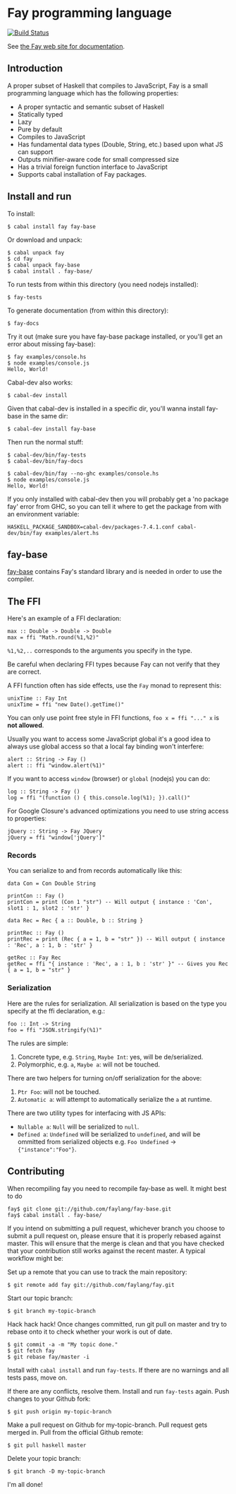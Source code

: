 # Fay programming language

[![Build Status](https://secure.travis-ci.org/faylang/fay.png?branch=master)](http://travis-ci.org/faylang/fay)

See [the Fay web site for documentation](http://fay-lang.org/).

## Introduction

A proper subset of Haskell that compiles to JavaScript, Fay is a small
programming language which has the following properties:

* A proper syntactic and semantic subset of Haskell
* Statically typed
* Lazy
* Pure by default
* Compiles to JavaScript
* Has fundamental data types (Double, String, etc.) based upon what JS can support
* Outputs minifier-aware code for small compressed size
* Has a trivial foreign function interface to JavaScript
* Supports cabal installation of Fay packages.

## Install and run

To install:

    $ cabal install fay fay-base

Or download and unpack:

    $ cabal unpack fay
    $ cd fay
    $ cabal unpack fay-base
    $ cabal install . fay-base/

To run tests from within this directory (you need nodejs installed):

    $ fay-tests

To generate documentation (from within this directory):

    $ fay-docs

Try it out (make sure you have fay-base package installed, or you'll
get an error about missing fay-base):

    $ fay examples/console.hs
    $ node examples/console.js
    Hello, World!

Cabal-dev also works:

    $ cabal-dev install

Given that cabal-dev is installed in a specific dir, you'll wanna
install fay-base in the same dir:

    $ cabal-dev install fay-base

Then run the normal stuff:

    $ cabal-dev/bin/fay-tests
    $ cabal-dev/bin/fay-docs

    $ cabal-dev/bin/fay --no-ghc examples/console.hs
    $ node examples/console.js
    Hello, World!

If you only installed with cabal-dev then you will probably get a 'no
package fay' error from GHC, so you can tell it where to get the
package from with an environment variable:

    HASKELL_PACKAGE_SANDBOX=cabal-dev/packages-7.4.1.conf cabal-dev/bin/fay examples/alert.hs

## fay-base

[fay-base](http://www.github.com/faylang/fay-base) contains Fay's standard library and is needed in order to
use the compiler.

## The FFI

Here's an example of a FFI declaration:

    max :: Double -> Double -> Double
    max = ffi "Math.round(%1,%2)"

`%1,%2,..` corresponds to the arguments you specify in the type.

Be careful when declaring FFI types because Fay can not verify that
they are correct.

A FFI function often has side effects, use the `Fay` monad to represent this:

    unixTime :: Fay Int
    unixTime = ffi "new Date().getTime()"

You can only use point free style in FFI functions, `foo x = ffi "..." x` is **not allowed**.


Usually you want to access some JavaScript global it's a good idea to
always use global access so that a local fay binding won't interfere:

    alert :: String -> Fay ()
    alert :: ffi "window.alert(%1)"

If you want to access `window` (browser) or `global` (nodejs) you can do:

    log :: String -> Fay ()
    log = ffi "(function () { this.console.log(%1); }).call()"

For Google Closure's advanced optimizations you need to use string access to properties:

    jQuery :: String -> Fay JQuery
    jQuery = ffi "window['jQuery']"


### Records

You can serialize to and from records automatically like this:

    data Con = Con Double String

    printCon :: Fay ()
    printCon = print (Con 1 "str") -- Will output { instance : 'Con', slot1 : 1, slot2 : 'str' }

    data Rec = Rec { a :: Double, b :: String }

    printRec :: Fay ()
    printRec = print (Rec { a = 1, b = "str" }) -- Will output { instance : 'Rec', a : 1, b : 'str' }

    getRec :: Fay Rec
    getRec = ffi "{ instance : 'Rec', a : 1, b : 'str' }" -- Gives you Rec { a = 1, b = "str" }

### Serialization

Here are the rules for serialization. All serialization is based on
the type you specify at the ffi declaration, e.g.:

    foo :: Int -> String
    foo = ffi "JSON.stringify(%1)"


The rules are simple:

1. Concrete type, e.g. `String`, `Maybe Int`: yes, will be de/serialized.
2. Polymorphic, e.g. `a`, `Maybe a`: will not be touched.

There are two helpers for turning on/off serialization for the above:

1. `Ptr Foo`: will not be touched.
2. `Automatic a`: will attempt to automatically serialize the `a` at runtime.

There are two utility types for interfacing with JS APIs:

* `Nullable a`: `Null` will be serialized to `null`.
* `Defined a`: `Undefined` will be serialized to `undefined`, and will be ommitted
   from serialized objects e.g. `Foo Undefined` → `{"instance":"Foo"}`.


## Contributing

When recompiling fay you need to recompile fay-base as well. It might best to do

    fay$ git clone git://github.com/faylang/fay-base.git
    fay$ cabal install . fay-base/

If you intend on submitting a pull request, whichever branch you
choose to submit a pull request on, please ensure that it is properly
rebased against master. This will ensure that the merge is clean and
that you have checked that your contribution still works against the
recent master. A typical workflow might be:

Set up a remote that you can use to track the main repository:

    $ git remote add fay git://github.com/faylang/fay.git

Start our topic branch:

    $ git branch my-topic-branch

Hack hack hack! Once changes committed, run git pull on master and try
to rebase onto it to check whether your work is out of date.

    $ git commit -a -m "My topic done."
    $ git fetch fay
    $ git rebase fay/master -i

Install with `cabal install` and run `fay-tests`. If there are
no warnings and all tests pass, move on.

If there are any conflicts, resolve them. Install and run `fay-tests`
again. Push changes to your Github fork:

    $ git push origin my-topic-branch

Make a pull request on Github for my-topic-branch. Pull request gets
merged in. Pull from the official Github remote:

    $ git pull haskell master

Delete your topic branch:

    $ git branch -D my-topic-branch

I'm all done!
